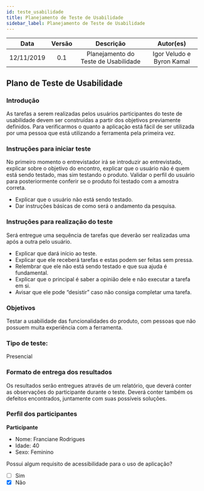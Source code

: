 ```yaml
---
id: teste_usabilidade
title: Planejamento de Teste de Usabilidade
sidebar_label: Planejamento de Teste de Usabilidade
---
```


|    Data    | Versão |                             Descrição                             |           Autor(es)           |
| :--------: | :----: | :---------------------------------------------------------------: | :---------------------------: |
| 12/11/2019 |  0.1   |          Planejamento do Teste de Usabilidade        |         Igor Veludo e Byron Kamal          |

## Plano de Teste de Usabilidade

### Introdução
As tarefas a serem realizadas pelos usuários participantes do teste de usabilidade devem ser construídas a partir dos objetivos previamente definidos.
Para verificarmos o quanto a aplicação está fácil de ser utilizada por uma pessoa que está utilizando a ferramenta pela primeira vez.

### Instruções para iniciar teste
No primeiro momento o entrevistador irá se introduzir ao entrevistado, explicar
sobre o objetivo do encontro, explicar que o usuário não é quem está sendo testado,
mas sim testando o produto. Validar o perfil do usuário para posteriormente conferir
se o produto foi testado com a amostra correta.

- Explicar que o usuário não está sendo testado.
- Dar instruções básicas de como será o andamento da pesquisa.


### Instruções para realização do teste
Será entregue uma sequência de tarefas que deverão ser realizadas uma após a outra pelo usuário.
- Explicar que dará início ao teste.
- Explicar que ele receberá tarefas e estas podem ser feitas sem pressa.
- Relembrar que ele não está sendo testado e que sua ajuda é fundamental.
- Explicar que o principal é saber a opinião dele e não executar a tarefa em si.
- Avisar que ele pode “desistir” caso não consiga completar uma tarefa.

### Objetivos
Testar a usabilidade das funcionalidades do produto, com pessoas que não possuem muita experiência com a ferramenta.

### Tipo de teste:
Presencial

### Formato de entrega dos resultados

Os resultados serão entregues através de um relatório, que deverá conter as observações do participante durante o teste. Deverá conter também os defeitos encontrados, juntamente com suas possíveis soluções.

### Perfil dos participantes

**Participante**
- Nome: Franciane Rodrigues
- Idade: 40
- Sexo: Feminino

Possui algum requisito de acessibilidade para o uso de aplicação?
- [ ] Sim
- [x] Não
